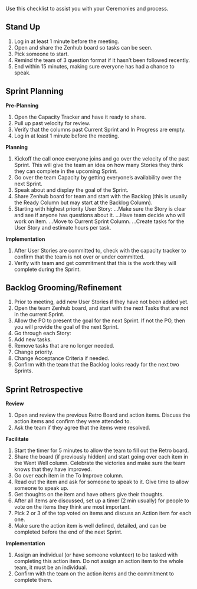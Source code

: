Use this checklist to assist you with your Ceremonies and process. 

## Stand Up

1. Log in at least 1 minute before the meeting.
2. Open and share the Zenhub board so tasks can be seen.
3. Pick someone to start.
4. Remind the team of 3 question format if it hasn’t been followed recently.
5. End within 15 minutes, making sure everyone has had a chance to speak. 

## Sprint Planning 

**Pre-Planning**

1. Open the Capacity Tracker and have it ready to share. 
2. Pull up past velocity for review. 
3. Verify that the columns past Current Sprint and In Progress are empty.
4. Log in at least 1 minute before the meeting. 

**Planning**

1. Kickoff the call once everyone joins and go over the velocity of the past Sprint. This will give the team an idea on how many Stories they think they can complete in the upcoming Sprint.
2. Go over the team Capacity by getting everyone’s availability over the next Sprint.
3. Speak about and display the goal of the Sprint. 
4. Share Zenhub board for team and start with the Backlog (this is usually the Ready Column but may start at the Backlog Column).
5. Starting with highest priority User Story:
...Make sure the Story is clear and see if anyone has questions about it.
...Have team decide who will work on item.
...Move to Current Sprint Column.
...Create tasks for the User Story and estimate hours per task.

**Implementation**

1. After User Stories are committed to, check with the capacity tracker to confirm that the team is not over or under committed. 
2. Verify with team and get commitment that this is the work they will complete during the Sprint. 

## Backlog Grooming/Refinement

1. Prior to meeting, add new User Stories if they have not been added yet. 
2. Open the team Zenhub board, and start with the next Tasks that are not in the current Sprint.
3. Allow the PO to present the goal for the next Sprint. If not the PO, then you will provide the goal of the next Sprint. 
4. Go through each Story:
5. Add new tasks.
6. Remove tasks that are no longer needed.
7. Change priority.
8. Change Acceptance Criteria if needed.
9. Confirm with the team that the Backlog looks ready for the next two Sprints.



## Sprint Retrospective

**Review**

1. Open and review the previous Retro Board and action items. Discuss the action items and confirm they were attended to. 
2. Ask the team if they agree that the items were resolved.

**Facilitate**

1. Start the timer for 5 minutes to allow the team to fill out the Retro board. 
2. Share the board (if previously hidden) and start going over each item in the Went Well column. Celebrate the victories and make sure the team knows that they have improved.
3. Go over each item in the To Improve column.
4. Read out the item and ask for someone to speak to it. Give time to allow someone to speak up. 
5. Get thoughts on the item and have others give their thoughts. 
6. After all items are discussed, set up a timer (2 min usually) for people to vote on the items they think are most important. 
7. Pick 2 or 3 of the top voted on items and discuss an Action item for each one. 
8. Make sure the action item is well defined, detailed, and can be completed before the end of the next Sprint.

**Implementation**

1. Assign an individual (or have someone volunteer) to be tasked with completing this action item. Do not assign an action item to the whole team, it must be an individual. 
2. Confirm with the team on the action items and the commitment to complete them. 
